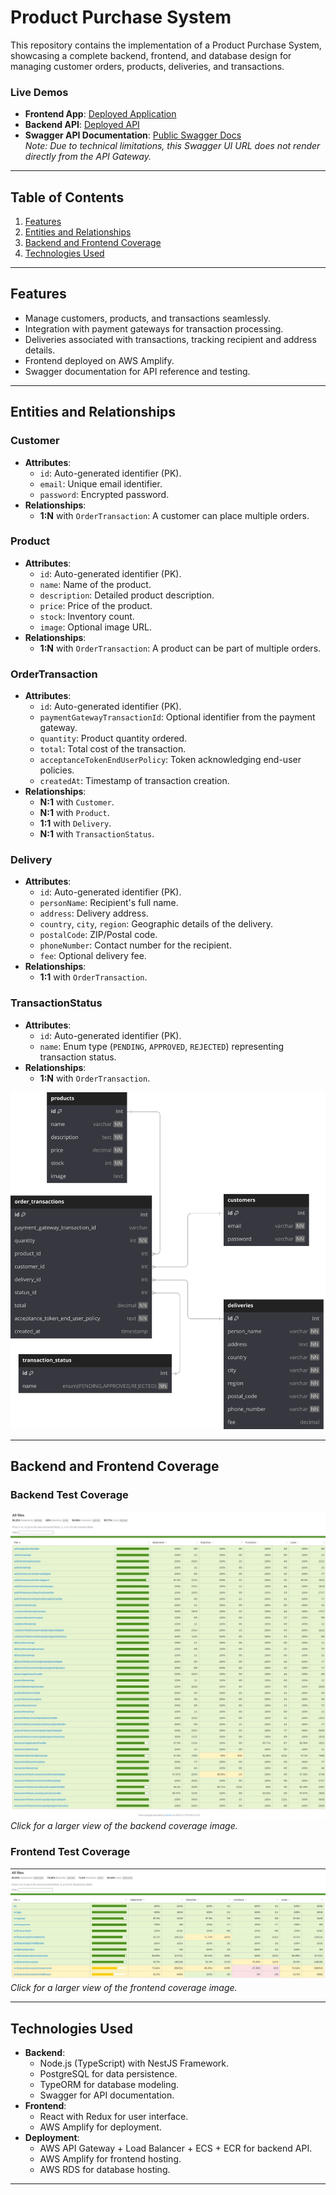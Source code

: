 # **Product Purchase System**  

This repository contains the implementation of a Product Purchase System, showcasing a complete backend, frontend, and database design for managing customer orders, products, deliveries, and transactions.  

### **Live Demos**
- **Frontend App**: [Deployed Application](https://main.d381bvjtxlf4rr.amplifyapp.com/)  
- **Backend API**: [Deployed API](https://77njmfiaib.execute-api.us-east-2.amazonaws.com/prod/)  
- **Swagger API Documentation**: [Public Swagger Docs](http://product-purchase-1442677237.us-east-2.elb.amazonaws.com/api)  
  *Note: Due to technical limitations, this Swagger UI URL does not render directly from the API Gateway.*

---

## **Table of Contents**
1. [Features](#features)
2. [Entities and Relationships](#entities-and-relationships)
3. [Backend and Frontend Coverage](#backend-and-frontend-coverage)
4. [Technologies Used](#technologies-used)

---

## **Features**
- Manage customers, products, and transactions seamlessly.
- Integration with payment gateways for transaction processing.
- Deliveries associated with transactions, tracking recipient and address details.
- Frontend deployed on AWS Amplify.
- Swagger documentation for API reference and testing.

---

## **Entities and Relationships**

### **Customer**
- **Attributes**:
  - `id`: Auto-generated identifier (PK).
  - `email`: Unique email identifier.
  - `password`: Encrypted password.
- **Relationships**:
  - **1:N** with `OrderTransaction`: A customer can place multiple orders.

### **Product**
- **Attributes**:
  - `id`: Auto-generated identifier (PK).
  - `name`: Name of the product.
  - `description`: Detailed product description.
  - `price`: Price of the product.
  - `stock`: Inventory count.
  - `image`: Optional image URL.
- **Relationships**:
  - **1:N** with `OrderTransaction`: A product can be part of multiple orders.

### **OrderTransaction**
- **Attributes**:
  - `id`: Auto-generated identifier (PK).
  - `paymentGatewayTransactionId`: Optional identifier from the payment gateway.
  - `quantity`: Product quantity ordered.
  - `total`: Total cost of the transaction.
  - `acceptanceTokenEndUserPolicy`: Token acknowledging end-user policies.
  - `createdAt`: Timestamp of transaction creation.
- **Relationships**:
  - **N:1** with `Customer`.
  - **N:1** with `Product`.
  - **1:1** with `Delivery`.
  - **N:1** with `TransactionStatus`.

### **Delivery**
- **Attributes**:
  - `id`: Auto-generated identifier (PK).
  - `personName`: Recipient's full name.
  - `address`: Delivery address.
  - `country`, `city`, `region`: Geographic details of the delivery.
  - `postalCode`: ZIP/Postal code.
  - `phoneNumber`: Contact number for the recipient.
  - `fee`: Optional delivery fee.
- **Relationships**:
  - **1:1** with `OrderTransaction`.

### **TransactionStatus**
- **Attributes**:
  - `id`: Auto-generated identifier (PK).
  - `name`: Enum type (`PENDING`, `APPROVED`, `REJECTED`) representing transaction status.
- **Relationships**:
  - **1:N** with `OrderTransaction`.


![Database Diagram](./img/DB%20Diagram.svg)

---

## **Backend and Frontend Coverage**
### **Backend Test Coverage**
![Backend Coverage](./img/Testing%20Backend.jpeg)  
*Click for a larger view of the backend coverage image.*

### **Frontend Test Coverage**
![Frontend Coverage](./img/Testing%20Frontend.png)  
*Click for a larger view of the frontend coverage image.*

---

## **Technologies Used**
- **Backend**: 
  - Node.js (TypeScript) with NestJS Framework.
  - PostgreSQL for data persistence.
  - TypeORM for database modeling.
  - Swagger for API documentation.
- **Frontend**:
  - React with Redux for user interface.
  - AWS Amplify for deployment.
- **Deployment**:
  - AWS API Gateway + Load Balancer + ECS + ECR for backend API.
  - AWS Amplify for frontend hosting.
  - AWS RDS for database hosting.

---
